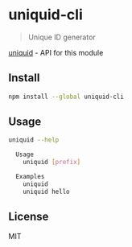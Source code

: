 # uniquid-cli

  > Unique ID generator

  [uniquid][uniquid] - API for this module

## Install

```sh
npm install --global uniquid-cli
```

## Usage

```sh
uniquid --help

  Usage
    uniquid [prefix]

  Examples
    uniquid
    uniquid hello
```

## License

  MIT

[uniquid]: https://github.com/andrepolischuk/uniquid
